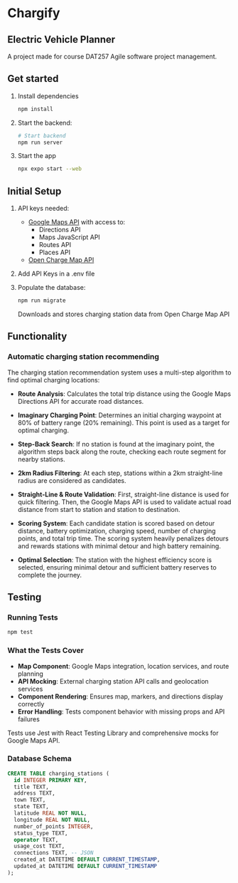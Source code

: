 # Chargify

## Electric Vehicle Planner
A project made for course DAT257 Agile software project management.

## Get started

1. Install dependencies

   ```bash
   npm install
   ```

2. Start the backend:

   ```bash
   # Start backend
   npm run server
   ```

3. Start the app

   ```bash
   npx expo start --web
   ```

## Initial Setup
1. API keys needed:
   - [Google Maps API](https://developers.google.com/maps) with access to: 
      - Directions API
      - Maps JavaScript API
      - Routes API
      - Places API
   - [Open Charge Map API](https://openchargemap.org/site/develop/api)

2. Add API Keys in a .env file

3. Populate the database:
   ```bash
   npm run migrate
   ```
   Downloads and stores charging station data from Open Charge Map API

## Functionality

### Automatic charging station recommending

The charging station recommendation system uses a multi-step algorithm to find optimal charging locations:

- **Route Analysis**: Calculates the total trip distance using the Google Maps Directions API for accurate road distances.

- **Imaginary Charging Point**: Determines an initial charging waypoint at 80% of battery range (20% remaining). This point is used as a target for optimal charging.

- **Step-Back Search**: If no station is found at the imaginary point, the algorithm steps back along the route, checking each route segment for nearby stations.

- **2km Radius Filtering**: At each step, stations within a 2km straight-line radius are considered as candidates.

- **Straight-Line & Route Validation**: First, straight-line distance is used for quick filtering. Then, the Google Maps API is used to validate actual road distance from start to station and station to destination.

- **Scoring System**: Each candidate station is scored based on detour distance, battery optimization, charging speed, number of charging points, and total trip time. The scoring system heavily penalizes detours and rewards stations with minimal detour and high battery remaining.

- **Optimal Selection**: The station with the highest efficiency score is selected, ensuring minimal detour and sufficient battery reserves to complete the journey.


## Testing

### Running Tests

```bash
npm test
```

### What the Tests Cover

- **Map Component**: Google Maps integration, location services, and route planning
- **API Mocking**: External charging station API calls and geolocation services
- **Component Rendering**: Ensures map, markers, and directions display correctly
- **Error Handling**: Tests component behavior with missing props and API failures

Tests use Jest with React Testing Library and comprehensive mocks for Google Maps API.


### Database Schema

```sql
CREATE TABLE charging_stations (
  id INTEGER PRIMARY KEY,
  title TEXT,
  address TEXT,
  town TEXT,
  state TEXT,
  latitude REAL NOT NULL,
  longitude REAL NOT NULL,
  number_of_points INTEGER,
  status_type TEXT,
  operator TEXT,
  usage_cost TEXT,
  connections TEXT, -- JSON
  created_at DATETIME DEFAULT CURRENT_TIMESTAMP,
  updated_at DATETIME DEFAULT CURRENT_TIMESTAMP
);
```